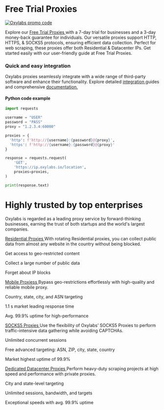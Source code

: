 # Free Trial Proxies


[![Oxylabs promo code](https://user-images.githubusercontent.com/129506779/250792357-8289e25e-9c36-4dc0-a5e2-2706db797bb5.png)](https://oxylabs.go2cloud.org/aff_c?offer_id=7&aff_id=877&url_id=112)


Explore our [ Free Trial Proxies ](https://oxylabs.io/products/free-trial-proxies) with a 7-day trial for businesses and a 3-day money-back guarantee for individuals. Our versatile proxies support HTTP, HTTPS, & SOCKS5 protocols, ensuring efficient data collection. Perfect for web scraping, these proxies offer both Residential & Datacenter IPs. Get started easily with our user-friendly guide at Free Trial Proxies.


### Quick and easy integration

Oxylabs proxies seamlessly integrate with a wide range of third-party software and enhance their functionality. Explore detailed [ integration ](https://oxylabs.io/resources/integrations) guides and comprehensive [ documentation. ](https://developers.oxylabs.io/?_gl=1*gw92ak*_gcl_au*MTc2MDgxNTAwNC4xNzA1OTI3MzM0)



#### Python code example

```python
import requests

username = "USER"
password = "PASS"
proxy = "1.2.3.4:60000"

proxies = {
  'http': f'http://{username}:{password}@{proxy}',
  'https': f'http://{username}:{password}@{proxy}'
}

response = requests.request(
    'GET',
    'https://ip.oxylabs.io/location',
    proxies=proxies,
)

print(response.text)

```

# Highly trusted by top enterprises

Oxylabs is regarded as a leading proxy service by forward-thinking businesses, earning the trust of both startups and the world's largest companies.

[ Residential Proxies ](https://oxylabs.io/products/residential-proxy-pool) With rotating Residential proxies, you can collect public data from almost any website in the country without being blocked.

Get access to geo-restricted content

Collect a large number of public data

Forget about IP blocks

[ Mobile Proxiess ](https://oxylabs.io/products/mobile-proxies) Bypass geo-restrictions effortlessly with high-quality and reliable mobile proxy.

Country, state, city, and ASN targeting

1.1 s market leading response time

Avg. 99.9% uptime for high-performance

[ SOCKS5 Proxies ](https://oxylabs.io/products/socks5-proxies) Use the flexibility of Oxylabs’ SOCKS5 Proxies to perform traffic-intensive data gathering while avoiding CAPTCHAs. 

Unlimited concurrent sessions

Free advanced targeting: ASN, ZIP, city, state, country

Market highest uptime of 99.9%

[ Dedicated Datacenter Proxies ](https://oxylabs.io/products/datacenter-proxies/dedicated-datacenter-proxies) Perform heavy-duty scraping projects at high speed and performance with private proxies.

City and state-level targeting

Unlimited sessions, bandwidth, and targets

Exceptional speeds with avg. 99.9% uptime

